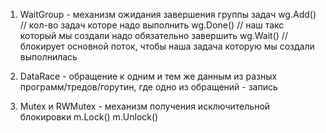 
1. WaitGroup - механизм ожидания завершения группы задач
wg.Add() // кол-во задач которе надо выполнить
wg.Done() // наш такс который мы создали надо обязательно завершить
wg.Wait() // блокирует основной поток, чтобы наша задача которую мы создали выполнилась

2. DataRace - обращение к одним и тем же данным из разных программ/тредов/горутин, где одно из обращений - запись

3. Mutex и RWMutex - механизм получения исключительной блокировки
m.Lock()
m.Unlock()